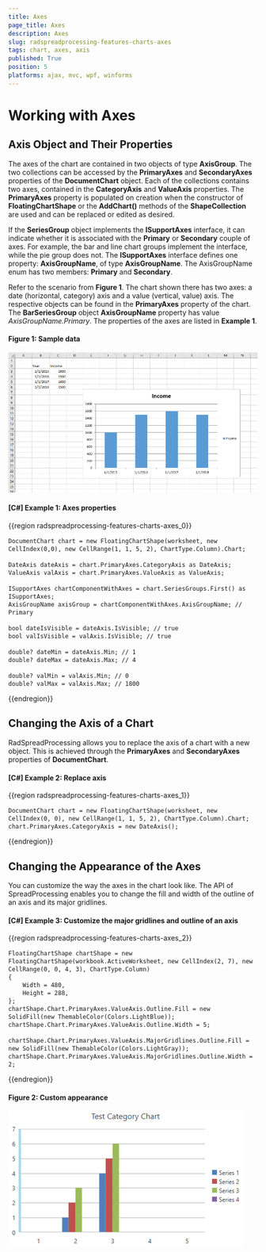 ```yaml
---
title: Axes
page_title: Axes
description: Axes
slug: radspreadprocessing-features-charts-axes
tags: chart, axes, axis
published: True
position: 5
platforms: ajax, mvc, wpf, winforms
---
```


# Working with Axes

## Axis Object and Their Properties

The axes of the chart are contained in two objects of type **AxisGroup**. The two collections can be accessed by the **PrimaryAxes** and **SecondaryAxes** properties of the **DocumentChart** object. Each of the collections contains two axes, contained in the **CategoryAxis** and **ValueAxis** properties. The **PrimaryAxes** property is populated on creation when the constructor of **FloatingChartShape** or the **AddChart()** methods of the **ShapeCollection** are used  and can be replaced or edited as desired.

If the **SeriesGroup** object implements the **ISupportAxes** interface, it can indicate whether it is associated with the **Primary** or **Secondary** couple of axes. For example, the bar and line chart groups implement the interface, while the pie group does not. The **ISupportAxes** interface defines one property: **AxisGroupName**, of type **AxisGroupName**. The AxisGroupName enum has two members: **Primary** and **Secondary**. 


Refer to the scenario from **Figure 1**. The chart shown there has two axes: a date (horizontal, category) axis and a value (vertical, value) axis. The respective objects can be found in the **PrimaryAxes** property of the chart.  The **BarSeriesGroup** object **AxisGroupName** property has value *AxisGroupName.Primary*. The properties of the axes are listed in **Example 1**.

#### Figure 1: Sample data
![](images/SpreadProcessing-Features-Charts-Axes_1.png)

#### [C#] Example 1: Axes properties
{{region radspreadprocessing-features-charts-axes_0}}

	DocumentChart chart = new FloatingChartShape(worksheet, new CellIndex(0,0), new CellRange(1, 1, 5, 2), ChartType.Column).Chart;
	
	DateAxis dateAxis = chart.PrimaryAxes.CategoryAxis as DateAxis;
	ValueAxis valAxis = chart.PrimaryAxes.ValueAxis as ValueAxis;
	
	ISupportAxes chartComponentWithAxes = chart.SeriesGroups.First() as ISupportAxes;
	AxisGroupName axisGroup = chartComponentWithAxes.AxisGroupName; // Primary
	
	bool dateIsVisible = dateAxis.IsVisible; // true
	bool valIsVisible = valAxis.IsVisible; // true
	
	double? dateMin = dateAxis.Min; // 1
	double? dateMax = dateAxis.Max; // 4
	
	double? valMin = valAxis.Min; // 0
	double? valMax = valAxis.Max; // 1800

{{endregion}}

## Changing the Axis of a Chart

RadSpreadProcessing allows you to replace the axis of a chart with a new object. This is achieved through the **PrimaryAxes** and **SecondaryAxes** properties of **DocumentChart**.

#### [C#] Example 2: Replace axis 
{{region radspreadprocessing-features-charts-axes_1}}
	
	DocumentChart chart = new FloatingChartShape(worksheet, new CellIndex(0, 0), new CellRange(1, 1, 5, 2), ChartType.Column).Chart;
	chart.PrimaryAxes.CategoryAxis = new DateAxis();
{{endregion}}


## Changing the Appearance of the Axes

You can customize the way the axes in the chart look like. The API of SpreadProcessing enables you to change the fill and width of the outline of an axis and its major gridlines.

#### [C#] Example 3: Customize the major gridlines and outline of an axis
{{region radspreadprocessing-features-charts-axes_2}}

    FloatingChartShape chartShape = new FloatingChartShape(workbook.ActiveWorksheet, new CellIndex(2, 7), new CellRange(0, 0, 4, 3), ChartType.Column)
    {
        Width = 480,
        Height = 288,
    };
    chartShape.Chart.PrimaryAxes.ValueAxis.Outline.Fill = new SolidFill(new ThemableColor(Colors.LightBlue));
    chartShape.Chart.PrimaryAxes.ValueAxis.Outline.Width = 5;

    chartShape.Chart.PrimaryAxes.ValueAxis.MajorGridlines.Outline.Fill = new SolidFill(new ThemableColor(Colors.LightGray));
    chartShape.Chart.PrimaryAxes.ValueAxis.MajorGridlines.Outline.Width = 2;
{{endregion}}

#### Figure 2: Custom appearance
![](images/SpreadProcessing-Features-Charts-Axes_3.png)